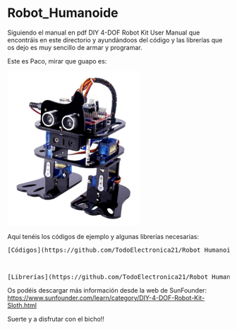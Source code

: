 # Robot_Humanoide

Siguiendo el manual en pdf DIY 4-DOF Robot Kit User Manual que encontráis en este directorio y ayundándoos del código y las librerías que os dejo es muy sencillo de armar y programar.

Este es Paco, mirar que guapo es:

<p align="left">
  <img width="300" height="350" src="https://github.com/TodoElectronica21/Robot_Humanoide/blob/master/paco.png">
</p>

Aquí tenéis los códigos de ejemplo y algunas librerías necesarias:

<pre>[Códigos](https://github.com/TodoElectronica21/Robot_Humanoide/tree/master/Codigo)</pre><br>
<pre>[Librerías](https://github.com/TodoElectronica21/Robot_Humanoide/tree/master/Librerias)</pre>

Os podéis descargar más información desde la web de SunFounder: <br>
https://www.sunfounder.com/learn/category/DIY-4-DOF-Robot-Kit-Sloth.html

Suerte y a disfrutar con el bicho!!


